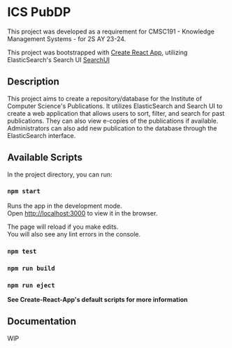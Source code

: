 # ICS PubDP

This project was developed as a requirement for CMSC191 - Knowledge Management Systems - for 2S AY 23-24.

This project was bootstrapped with [Create React App](https://github.com/facebook/create-react-app), utilizing ElasticSearch's Search UI [SearchUI]()

## Description

This project aims to create a repository/database for the Institute of Computer Science's Publications. It utilizes ElasticSearch and Search UI to create a web application that allows users to sort, filter, and search for past publications. They can also view e-copies of the publications if available. Administrators can also add new publication to the database through the ElasticSearch interface. 

## Available Scripts

In the project directory, you can run:

### `npm start`

Runs the app in the development mode.\
Open [http://localhost:3000](http://localhost:3000) to view it in the browser.

The page will reload if you make edits.\
You will also see any lint errors in the console.

### `npm test`

### `npm run build`


### `npm run eject`

**See Create-React-App's default scripts for more information**

## Documentation

WIP
